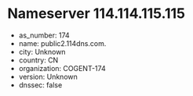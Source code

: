 # Nameserver 114.114.115.115

* as_number: 174
* name: public2.114dns.com.
* city: Unknown
* country: CN
* organization: COGENT-174
* version: Unknown
* dnssec: false
